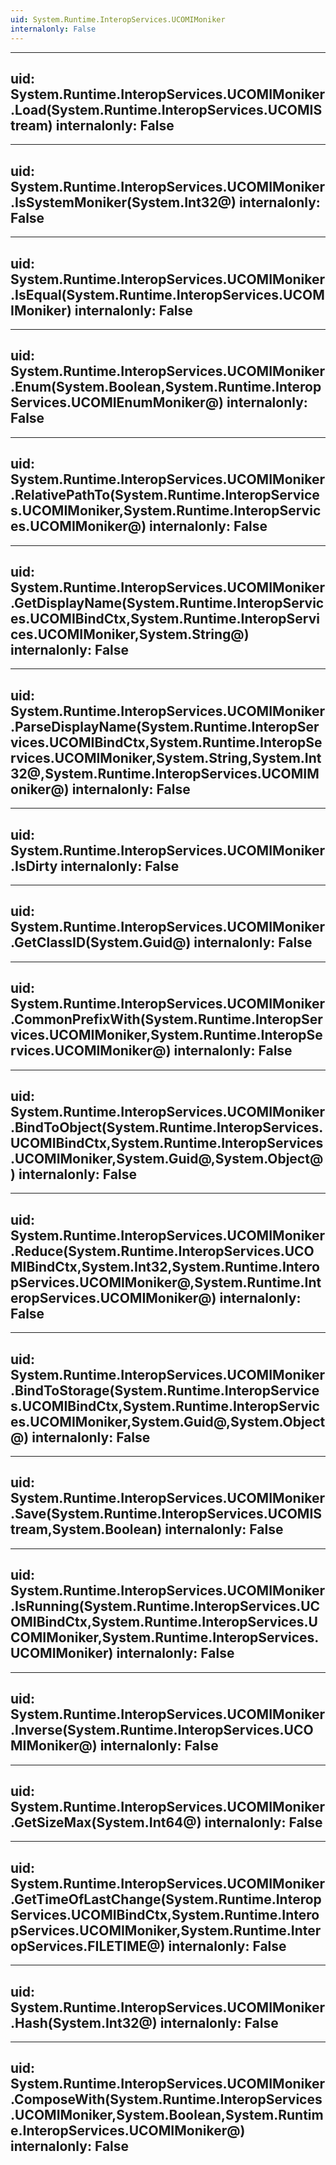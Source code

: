 ```yaml
---
uid: System.Runtime.InteropServices.UCOMIMoniker
internalonly: False
---
```


---
uid: System.Runtime.InteropServices.UCOMIMoniker.Load(System.Runtime.InteropServices.UCOMIStream)
internalonly: False
---

---
uid: System.Runtime.InteropServices.UCOMIMoniker.IsSystemMoniker(System.Int32@)
internalonly: False
---

---
uid: System.Runtime.InteropServices.UCOMIMoniker.IsEqual(System.Runtime.InteropServices.UCOMIMoniker)
internalonly: False
---

---
uid: System.Runtime.InteropServices.UCOMIMoniker.Enum(System.Boolean,System.Runtime.InteropServices.UCOMIEnumMoniker@)
internalonly: False
---

---
uid: System.Runtime.InteropServices.UCOMIMoniker.RelativePathTo(System.Runtime.InteropServices.UCOMIMoniker,System.Runtime.InteropServices.UCOMIMoniker@)
internalonly: False
---

---
uid: System.Runtime.InteropServices.UCOMIMoniker.GetDisplayName(System.Runtime.InteropServices.UCOMIBindCtx,System.Runtime.InteropServices.UCOMIMoniker,System.String@)
internalonly: False
---

---
uid: System.Runtime.InteropServices.UCOMIMoniker.ParseDisplayName(System.Runtime.InteropServices.UCOMIBindCtx,System.Runtime.InteropServices.UCOMIMoniker,System.String,System.Int32@,System.Runtime.InteropServices.UCOMIMoniker@)
internalonly: False
---

---
uid: System.Runtime.InteropServices.UCOMIMoniker.IsDirty
internalonly: False
---

---
uid: System.Runtime.InteropServices.UCOMIMoniker.GetClassID(System.Guid@)
internalonly: False
---

---
uid: System.Runtime.InteropServices.UCOMIMoniker.CommonPrefixWith(System.Runtime.InteropServices.UCOMIMoniker,System.Runtime.InteropServices.UCOMIMoniker@)
internalonly: False
---

---
uid: System.Runtime.InteropServices.UCOMIMoniker.BindToObject(System.Runtime.InteropServices.UCOMIBindCtx,System.Runtime.InteropServices.UCOMIMoniker,System.Guid@,System.Object@)
internalonly: False
---

---
uid: System.Runtime.InteropServices.UCOMIMoniker.Reduce(System.Runtime.InteropServices.UCOMIBindCtx,System.Int32,System.Runtime.InteropServices.UCOMIMoniker@,System.Runtime.InteropServices.UCOMIMoniker@)
internalonly: False
---

---
uid: System.Runtime.InteropServices.UCOMIMoniker.BindToStorage(System.Runtime.InteropServices.UCOMIBindCtx,System.Runtime.InteropServices.UCOMIMoniker,System.Guid@,System.Object@)
internalonly: False
---

---
uid: System.Runtime.InteropServices.UCOMIMoniker.Save(System.Runtime.InteropServices.UCOMIStream,System.Boolean)
internalonly: False
---

---
uid: System.Runtime.InteropServices.UCOMIMoniker.IsRunning(System.Runtime.InteropServices.UCOMIBindCtx,System.Runtime.InteropServices.UCOMIMoniker,System.Runtime.InteropServices.UCOMIMoniker)
internalonly: False
---

---
uid: System.Runtime.InteropServices.UCOMIMoniker.Inverse(System.Runtime.InteropServices.UCOMIMoniker@)
internalonly: False
---

---
uid: System.Runtime.InteropServices.UCOMIMoniker.GetSizeMax(System.Int64@)
internalonly: False
---

---
uid: System.Runtime.InteropServices.UCOMIMoniker.GetTimeOfLastChange(System.Runtime.InteropServices.UCOMIBindCtx,System.Runtime.InteropServices.UCOMIMoniker,System.Runtime.InteropServices.FILETIME@)
internalonly: False
---

---
uid: System.Runtime.InteropServices.UCOMIMoniker.Hash(System.Int32@)
internalonly: False
---

---
uid: System.Runtime.InteropServices.UCOMIMoniker.ComposeWith(System.Runtime.InteropServices.UCOMIMoniker,System.Boolean,System.Runtime.InteropServices.UCOMIMoniker@)
internalonly: False
---
